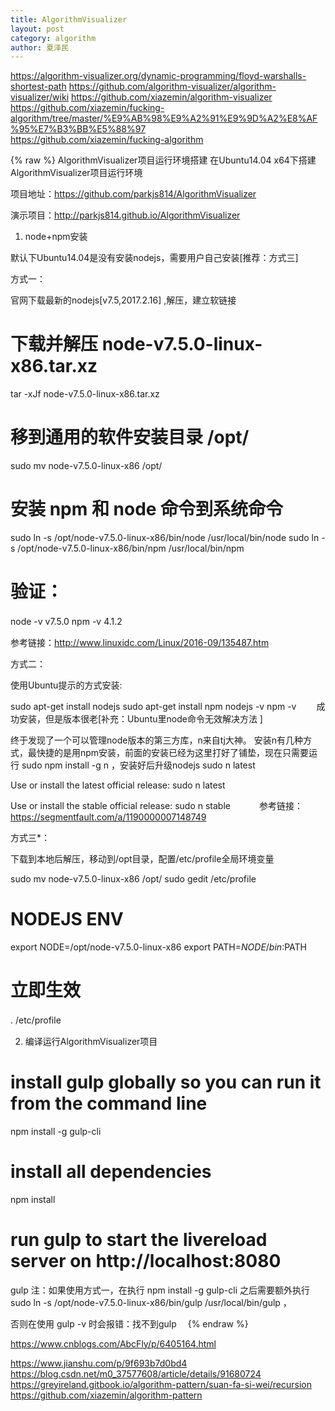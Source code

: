 ```yaml
---
title: AlgorithmVisualizer
layout: post
category: algorithm
author: 夏泽民
---
```

https://algorithm-visualizer.org/dynamic-programming/floyd-warshalls-shortest-path
https://github.com/algorithm-visualizer/algorithm-visualizer/wiki
https://github.com/xiazemin/algorithm-visualizer
https://github.com/xiazemin/fucking-algorithm/tree/master/%E9%AB%98%E9%A2%91%E9%9D%A2%E8%AF%95%E7%B3%BB%E5%88%97	
https://github.com/xiazemin/fucking-algorithm
<!-- more -->

{% raw %}
AlgorithmVisualizer项目运行环境搭建
在Ubuntu14.04 x64下搭建AlgorithmVisualizer项目运行环境

项目地址：https://github.com/parkjs814/AlgorithmVisualizer

演示项目：http://parkjs814.github.io/AlgorithmVisualizer

 

1. node+npm安装

默认下Ubuntu14.04是没有安装nodejs，需要用户自己安装[推荐：方式三]

方式一：

官网下载最新的nodejs[v7.5,2017.2.16] ,解压，建立软链接


# 下载并解压 node-v7.5.0-linux-x86.tar.xz
tar -xJf node-v7.5.0-linux-x86.tar.xz
# 移到通用的软件安装目录 /opt/
sudo mv node-v7.5.0-linux-x86 /opt/
 
# 安装 npm 和 node 命令到系统命令
sudo ln -s /opt/node-v7.5.0-linux-x86/bin/node /usr/local/bin/node
sudo ln -s /opt/node-v7.5.0-linux-x86/bin/npm /usr/local/bin/npm
 
# 验证：
node -v
v7.5.0
npm -v
4.1.2 　　　　
 

参考链接：http://www.linuxidc.com/Linux/2016-09/135487.htm

 

方式二：

使用Ubuntu提示的方式安装:


sudo apt-get install nodejs
sudo apt-get install npm
nodejs -v
npm -v　　
成功安装，但是版本很老[补充：Ubuntu里node命令无效解决方法 ]

终于发现了一个可以管理node版本的第三方库，n来自tj大神。
安装n有几种方式，最快捷的是用npm安装，前面的安装已经为这里打好了铺垫，现在只需要运行 sudo npm install -g n ，安装好后升级nodejs  sudo n latest  

Use or install the latest official release:
sudo n latest
 
Use or install the stable official release:
sudo n stable　　　
 参考链接：https://segmentfault.com/a/1190000007148749

方式三*：

下载到本地后解压，移动到/opt目录，配置/etc/profile全局环境变量 

sudo mv node-v7.5.0-linux-x86 /opt/
sudo gedit /etc/profile
# NODEJS ENV
export NODE=/opt/node-v7.5.0-linux-x86
export PATH=${NODE}/bin:$PATH
# 立即生效
. /etc/profile　　
 

2. 编译运行AlgorithmVisualizer项目 


# install gulp globally so you can run it from the command line
npm install -g gulp-cli
 
# install all dependencies
npm install
 
# run gulp to start the livereload server on http://localhost:8080
gulp 
注：如果使用方式一，在执行 npm install -g gulp-cli 之后需要额外执行 sudo ln -s /opt/node-v7.5.0-linux-x86/bin/gulp /usr/local/bin/gulp ，

否则在使用 gulp -v 时会报错：找不到gulp　
{% endraw %}

https://www.cnblogs.com/AbcFly/p/6405164.html

https://www.jianshu.com/p/9f693b7d0bd4
https://blog.csdn.net/m0_37577608/article/details/91680724
https://greyireland.gitbook.io/algorithm-pattern/suan-fa-si-wei/recursion
https://github.com/xiazemin/algorithm-pattern
